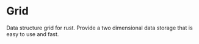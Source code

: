 # Grid

Data structure grid for rust. Provide a two dimensional data storage that is easy to use and fast.
